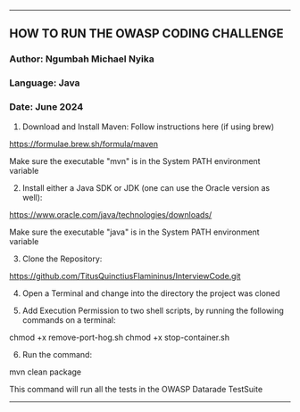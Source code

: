 -----------------------------------------------------------------------------------------------------------


## HOW TO RUN THE OWASP CODING CHALLENGE

### Author:    Ngumbah Michael Nyika
### Language:  Java
### Date:      June 2024

1. Download and Install Maven: Follow instructions here (if using brew)

https://formulae.brew.sh/formula/maven

Make sure the executable "mvn" is in the System PATH environment variable


2. Install either a Java SDK or JDK (one can use the Oracle version as well):

https://www.oracle.com/java/technologies/downloads/ 

Make sure the executable "java" is in the System PATH environment variable


3. Clone the Repository: 

https://github.com/TitusQuinctiusFlamininus/InterviewCode.git


4. Open a Terminal and change into the directory the project was cloned


5. Add Execution Permission to two shell scripts, by running the following commands on a terminal:

chmod +x remove-port-hog.sh
chmod +x stop-container.sh


6. Run the command: 

mvn clean package

This command will run all the tests in the OWASP Datarade TestSuite


-----------------------------------------------------------------------------------------------------------


